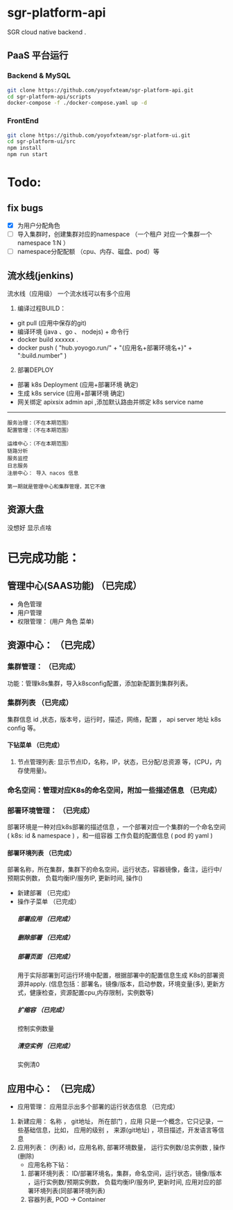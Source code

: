 # sgr-platform-api
SGR cloud native backend .

## PaaS 平台运行
### Backend & MySQL
```bash
git clone https://github.com/yoyofxteam/sgr-platform-api.git
cd sgr-platform-api/scripts
docker-compose -f ./docker-compose.yaml up -d
```
### FrontEnd
```bash
git clone https://github.com/yoyofxteam/sgr-platform-ui.git
cd sgr-platform-ui/src
npm install
npm run start
```

# Todo:
## fix bugs
-[X] 为用户分配角色
-[ ] 导入集群时，创建集群对应的namespace （一个租户 对应一个集群一个namespace 1:N ）
-[ ] namespace分配配额 （cpu、内存、磁盘、pod）等

## 流水线(jenkins)
流水线（应用级） 一个流水线可以有多个应用
1. 编译过程BUILD：
-  git pull (应用中保存的git)
-  编译环境 (java 、go 、 nodejs) + 命令行
-  docker build xxxxxx .
-  docker push  (  "hub.yoyogo.run/" + "{应用名+部署环境名+}" + ":build.number"  )

2. 部署DEPLOY
-  部署 k8s Deployment (应用+部署环境 确定)
-  生成 k8s service (应用+部署环境 确定)
-  网关绑定 apixsix admin api ,添加默认路由并绑定 k8s service name

--------
    服务治理：（不在本期范围）
    配置管理：（不在本期范围）
    
    运维中心：（不在本期范围）
    链路分析
    服务监控
    日志服务
    注册中心： 导入 nacos 信息
    
    第一期就是管理中心和集群管理，其它不做

## 资源大盘
没想好 显示点啥


# 已完成功能：
## 管理中心(SAAS功能)  （已完成）
* 角色管理
* 用户管理
* 权限管理： (用户 角色 菜单)
## 资源中心：   （已完成）
### 集群管理：  （已完成）
 功能：管理k8s集群，导入k8sconfig配置，添加新配置到集群列表。  
### 集群列表    （已完成）
集群信息 id ,状态，版本号，运行时，描述，网络，配置 ， api server 地址 k8s config 等。
#### 下钻菜单  （已完成）
1. 节点管理列表: 显示节点ID，名称，IP，状态，已分配/总资源 等，(CPU，内存使用量)。
### 命名空间：管理对应K8s的命名空间，附加一些描述信息 （已完成）
### 部署环境管理： （已完成）
部署环境是一种对应k8s部署的描述信息 ，一个部署对应一个集群的一个命名空间( k8s:  id & namespace ) ，和一组容器 工作负载的配置信息 ( pod 的 yaml )
#### 部署环境列表  （已完成）
部署名称，所在集群，集群下的命名空间，运行状态，容器镜像，备注，运行中/预期实例数， 负载均衡IP/服务IP, 更新时间, 操作()
* 新建部署        （已完成）
* 操作子菜单      （已完成）
   ##### 部署应用  （已完成）
   ##### 删除部署   （已完成）
   ##### 部署页面   （已完成）
     用于实际部署到可运行环境中配置，根据部署中的配置信息生成 K8s的部署资源并apply. (信息包括：部署名，镜像/版本，启动参数，环境变量(多), 更新方式，健康检查，资源配置cpu,内存限制，实例数等)
   ##### 扩缩容     （已完成）
     控制实例数量
   ##### 清空实例    （已完成）
     实例清0
## 应用中心：  （已完成）
* 应用管理：   应用显示出多个部署的运行状态信息  （已完成）
1. 新建应用： 名称 ， git地址， 所在部门 ，应用 只是一个概念，它只记录，一些基础信息，比如， 应用的级别 ， 来源(git地址) ，项目描述，开发语言等信息
2. 应用列表： (列表) id，应用名称, 部署环境数量， 运行实例数/总实例数  , 操作(删除)
   * 应用名称下钻：
   1. 部署环境列表：
        ID/部署环境名，集群，命名空间，运行状态，镜像/版本 ，运行实例数/预期实例数， 负载均衡IP/服务IP, 更新时间,
        应用对应的部署环境列表(同部署环境列表)
   2. 容器列表, POD -> Container